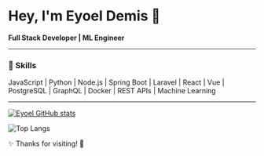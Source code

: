 # Hey, I'm Eyoel Demis 👋

**Full Stack Developer | ML Engineer**

---

### 🚀 Skills  
JavaScript | Python | Node.js | Spring Boot | Laravel | React | Vue | PostgreSQL | GraphQL | Docker | REST APIs | Machine Learning

---

[![Eyoel GitHub stats](https://github-readme-stats.vercel.app/api?username=babchulo1048)](https://github.com/babchulo1048/github-readme-stats)

![Top Langs](https://github-readme-stats.vercel.app/api/top-langs/?username=babchulo1048&langs_count=8)

✨ Thanks for visiting! 🚀  
